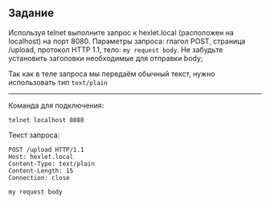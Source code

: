## Задание

Используя telnet выполните запрос к hexlet.local (расположен на localhost) на порт 8080. Параметры запроса: глагол POST, страница /upload, протокол HTTP 1.1, тело: `my request body`. Не забудьте установить заголовки необходимые для отправки body;

Так как в теле запроса мы передаём обычный текст, нужно использовать тип `text/plain`

---

Команда для подключения:
```
telnet localhost 8080
```

Текст запроса:
```
POST /upload HTTP/1.1
Host: hexlet.local
Content-Type: text/plain
Content-Length: 15
Connection: close

my request body
```

